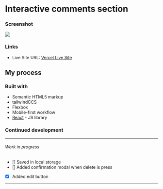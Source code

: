 # Interactive comments section

### Screenshot

![](./screenshot.jpg)

### Links

- Live Site URL: [Vercel Live Site](https://interactive-comments-8d0f7l3iq-kcabsiemaneht.vercel.app/)

## My process

### Built with

- Semantic HTML5 markup
- tailwindCCS
- Flexbox
- Mobile-first workflow
- [React](https://reactjs.org/) - JS library

### Continued development

---

###### Work in progress

- [] Saved in local storage
- [] Added confirmation modal when delete is press
- [x] Added edit button

---
